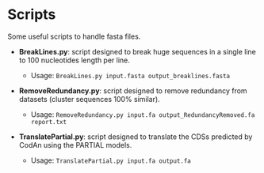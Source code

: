 Scripts
=======

Some useful scripts to handle fasta files.

- **BreakLines.py**: script designed to break huge sequences in a single line to 100 nucleotides length per line.
    - Usage: ```BreakLines.py input.fasta output_breaklines.fasta```

- **RemoveRedundancy.py**: script designed to remove redundancy from datasets (cluster sequences 100% similar).
    - Usage: ```RemoveRedundancy.py input.fa output_RedundancyRemoved.fa report.txt```

- **TranslatePartial.py**: script designed to translate the CDSs predicted by CodAn using the PARTIAL models.
    - Usage: ```TranslatePartial.py input.fa output.fa```
    
